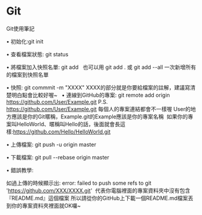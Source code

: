 # Git
Git使用筆記

• 初始化:git init

• 查看檔案狀態: git status

• 將檔案加入快照名單: git add <filename>
   也可以用 git add . 或 git add --all 一次新增所有的檔案到快照名單

• 快照: git commmit -m "XXXX"
  XXXX的部分就是你要給檔案的註解，建議寫清楚明白點會比較好喔~
  
• 連線到GitHub的專案: git remote add origin https://github.com/User/Example.git
    P.S. https://github.com/User/Example.git 每個人的專案連結都會不一樣喔 User的地方應該是你的Git暱稱，Example.git的Example應該是你的專案名稱
    如果你的專案叫HelloWorld、暱稱叫Hello的話，後面就會長這樣:https://github.com/Hello/HelloWorld.git
  
• 上傳檔案: git push -u origin master

• 下載檔案: git pull --rebase origin master

• 錯誤教學:

如過上傳的時候顯示出: error: failed to push some refs to git 'https://github.com/XXX/XXXX.git'
  代表你電腦裡面的專案資料夾中沒有包含『README.md』這個檔案 所以請從你的GitHub上下載一個README.md檔案丟到你的專案資料夾裡面就OK囉~
  
  
